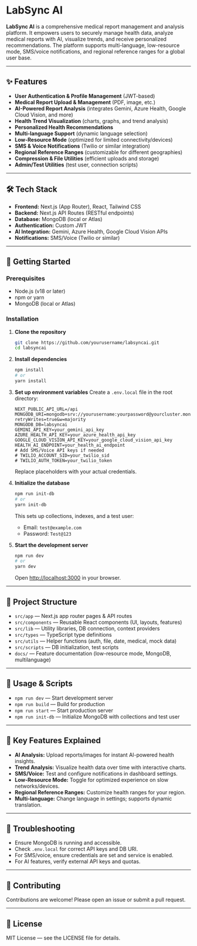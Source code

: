 # LabSync AI

**LabSync AI** is a comprehensive medical report management and analysis platform. It empowers users to securely manage health data, analyze medical reports with AI, visualize trends, and receive personalized recommendations. The platform supports multi-language, low-resource mode, SMS/voice notifications, and regional reference ranges for a global user base.

---

## ✨ Features

- **User Authentication & Profile Management** (JWT-based)
- **Medical Report Upload & Management** (PDF, image, etc.)
- **AI-Powered Report Analysis** (integrates Gemini, Azure Health, Google Cloud Vision, and more)
- **Health Trend Visualization** (charts, graphs, and trend analysis)
- **Personalized Health Recommendations**
- **Multi-language Support** (dynamic language selection)
- **Low-Resource Mode** (optimized for limited connectivity/devices)
- **SMS & Voice Notifications** (Twilio or similar integration)
- **Regional Reference Ranges** (customizable for different geographies)
- **Compression & File Utilities** (efficient uploads and storage)
- **Admin/Test Utilities** (test user, connection scripts)

---

## 🛠️ Tech Stack

- **Frontend:** Next.js (App Router), React, Tailwind CSS
- **Backend:** Next.js API Routes (RESTful endpoints)
- **Database:** MongoDB (local or Atlas)
- **Authentication:** Custom JWT
- **AI Integration:** Gemini, Azure Health, Google Cloud Vision APIs
- **Notifications:** SMS/Voice (Twilio or similar)

---

## 🚀 Getting Started

### Prerequisites

- Node.js (v18 or later)
- npm or yarn
- MongoDB (local or Atlas)

### Installation

1. **Clone the repository**
   ```bash
   git clone https://github.com/yourusername/labsyncai.git
   cd labsyncai
   ```

2. **Install dependencies**
   ```bash
   npm install
   # or
   yarn install
   ```

3. **Set up environment variables**
   Create a `.env.local` file in the root directory:
   ```env
   NEXT_PUBLIC_API_URL=/api
   MONGODB_URI=mongodb+srv://yourusername:yourpassword@yourcluster.mongodb.net/?retryWrites=true&w=majority
   MONGODB_DB=labsyncai
   GEMINI_API_KEY=your_gemini_api_key
   AZURE_HEALTH_API_KEY=your_azure_health_api_key
   GOOGLE_CLOUD_VISION_API_KEY=your_google_cloud_vision_api_key
   HEALTH_AI_ENDPOINT=your_health_ai_endpoint
   # Add SMS/Voice API keys if needed
   # TWILIO_ACCOUNT_SID=your_twilio_sid
   # TWILIO_AUTH_TOKEN=your_twilio_token
   ```
   Replace placeholders with your actual credentials.

4. **Initialize the database**
   ```bash
   npm run init-db
   # or
   yarn init-db
   ```
   This sets up collections, indexes, and a test user:
   - Email: `test@example.com`
   - Password: `Test@123`

5. **Start the development server**
   ```bash
   npm run dev
   # or
   yarn dev
   ```
   Open [http://localhost:3000](http://localhost:3000) in your browser.

---

## 📁 Project Structure

- `src/app` — Next.js app router pages & API routes
- `src/components` — Reusable React components (UI, layouts, features)
- `src/lib` — Utility libraries, DB connection, context providers
- `src/types` — TypeScript type definitions
- `src/utils` — Helper functions (auth, file, date, medical, mock data)
- `src/scripts` — DB initialization, test scripts
- `docs/` — Feature documentation (low-resource mode, MongoDB, multilanguage)

---

## 📜 Usage & Scripts

- `npm run dev` — Start development server
- `npm run build` — Build for production
- `npm run start` — Start production server
- `npm run init-db` — Initialize MongoDB with collections and test user

---

## 🧩 Key Features Explained

- **AI Analysis:** Upload reports/images for instant AI-powered health insights.
- **Trend Analysis:** Visualize health data over time with interactive charts.
- **SMS/Voice:** Test and configure notifications in dashboard settings.
- **Low-Resource Mode:** Toggle for optimized experience on slow networks/devices.
- **Regional Reference Ranges:** Customize health ranges for your region.
- **Multi-language:** Change language in settings; supports dynamic translation.

---

## 🐞 Troubleshooting

- Ensure MongoDB is running and accessible.
- Check `.env.local` for correct API keys and DB URI.
- For SMS/voice, ensure credentials are set and service is enabled.
- For AI features, verify external API keys and quotas.

---

## 🤝 Contributing

Contributions are welcome! Please open an issue or submit a pull request.

---

## 📄 License

MIT License — see the LICENSE file for details.
